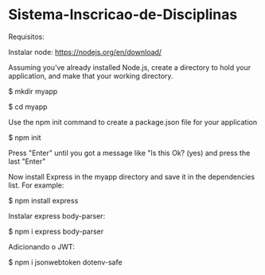 # Sistema-Inscricao-de-Disciplinas
Requisitos:

 Instalar node:
 https://nodejs.org/en/download/

 Assuming you’ve already installed Node.js, create a directory to hold your application, and make that your working directory.

 $ mkdir myapp

 $ cd myapp

 Use the npm init command to create a package.json file for your application

 $ npm init

 Press "Enter" until you got a message like "Is this Ok? (yes) and press the 
 last "Enter"

 Now install Express in the myapp directory and save it in the dependencies list. For example:

 $ npm install express
 
 Instalar express body-parser:

 $ npm i express body-parser

 Adicionando o JWT:
 
 $ npm i jsonwebtoken dotenv-safe